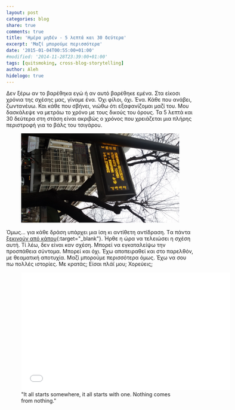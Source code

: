 ```yaml
---
layout: post
categories: blog
share: true
comments: true
title: 'Ημέρα μηδέν - 5 λεπτά και 30 δεύτερα'
excerpt: 'Μαζί μπορούμε περισσότερα'
date: '2015-01-04T00:55:00+01:00'
#modified: '2014-11-28T23:39:00+01:00'
tags: [quitsmoking, cross-blog-storytelling]
author: Aleh
hidelogo: true
---
```

Δεν ξέρω αν το βαρέθηκα εγώ ή αν αυτό βαρέθηκε εμένα. Στα είκοσι χρόνια της σχέσης μας, γίναμε ένα. Όχι φίλοι, όχι. Ένα. Κάθε που ανάβει, ζωντανέυω. Και κάθε που σβήνει, νιώθω ότι εξαφανίζομαι μαζί του. Μου δασκάλεψε να μετράω το χρόνο με τους δικούς του όρους. Τα 5 λεπτά και 30 δεύτερα στη στάση είναι ακριβώς ο χρόνος που χρειάζεται μια πλήρης περιστροφή για το βάλς του τσιγάρου. 

<figure>
    <a href="/images/posts/diary/bus_stop_12.jpg"><img src="/images/posts/diary/bus_stop_12.jpg" alt="bus-stop-12-Image" class="center"/></a>
</figure>

Όμως... για κάθε δράση υπάρχει μια ίση κι αντίθετη αντίδραση. Tα πάντα [ξεκινούν από κάπου](http://somelittleashes.tumblr.com/post/106058606809){:target="_blank"}. Ήρθε η ώρα να τελειώσει η σχέση αυτή. Τί λέω, δεν είναι καν σχέση. Μπορεί να εγκαταλείψω την προσπάθεια σύντομα. Μπορεί και όχι. Έχω αποπειραθεί και στο παρελθόν, με θεαματική αποτυχία. Μαζί μπορούμε περισσότερα όμως. Έχω να σου πω πολλές ιστορίες. Με κρατάς; Είσαι πλάϊ μου; Χορεύεις;

<figure>
    <iframe width="560" height="315" src="//www.youtube.com/embed/AhOkpDZZgOY" frameborder="0" allowfullscreen>&nbsp;</iframe>
    <figcaption>"It all starts somewhere, it all starts with one. Nothing comes from nothing."</figcaption>
</figure>